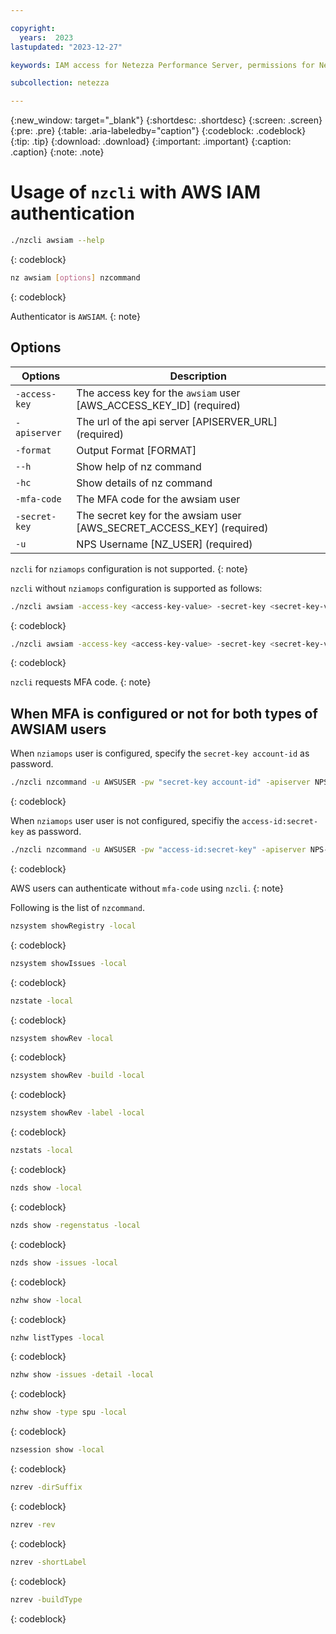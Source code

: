 ```yaml
---

copyright:
  years:  2023
lastupdated: "2023-12-27"

keywords: IAM access for Netezza Performance Server, permissions for Netezza Performance Server, identity and access management for Netezza Performance Server, roles for Netezza Performance Server, actions for Netezza Performance Server, assigning access for Netezza Performance Server

subcollection: netezza

---
```


{:new_window: target="_blank"}
{:shortdesc: .shortdesc}
{:screen: .screen}
{:pre: .pre}
{:table: .aria-labeledby="caption"}
{:codeblock: .codeblock}
{:tip: .tip}
{:download: .download}
{:important: .important}
{:caption: .caption}
{:note: .note}

# Usage of `nzcli` with AWS IAM authentication
```bash
./nzcli awsiam --help
```
{: codeblock}

```bash
nz awsiam [options] nzcommand
```
{: codeblock}

Authenticator is `AWSIAM`.
{: note}

## Options
| Options     | Description |
| ----------- | ----------- |
| `-access-key`     | The access key for the `awsiam` user [AWS_ACCESS_KEY_ID] (required)       |
| `-apiserver`    | The url of the api server [APISERVER_URL] (required)        |
| `-format` | Output Format [FORMAT]|
| `--h` | Show help of nz command |
 |`-hc`  |Show details of nz command |
| `-mfa-code`  |The MFA code for the awsiam user |
| `-secret-key` | The secret key for the awsiam user [AWS_SECRET_ACCESS_KEY] (required) |
| `-u`  |  NPS Username [NZ_USER] (required) |

`nzcli` for `nziamops` configuration is not supported.
{: note}

`nzcli` without `nziamops` configuration is supported as follows:

```bash
./nzcli awsiam -access-key <access-key-value> -secret-key <secret-key-value> -mfa-code <mfa-value> -u AWSUSER -apiserver NPS-IP nzcommand
```
{: codeblock}

```bash
./nzcli awsiam -access-key <access-key-value> -secret-key <secret-key-value>  -u AWSUSER -apiserver NPS-IP nzcommand
```
{: codeblock}

`nzcli` requests MFA code.
{: note}

## When MFA is configured or not for both types of AWSIAM users
When `nziamops` user is configured, specify the `secret-key account-id` as password.

 ```bash
./nzcli nzcommand -u AWSUSER -pw "secret-key account-id" -apiserver NPS-IP
```
{: codeblock}

When `nziamops` user user is not configured, specifiy the `access-id:secret-key` as password.

 ```bash
./nzcli nzcommand -u AWSUSER -pw "access-id:secret-key" -apiserver NPS-IP
```
{: codeblock}

AWS users can authenticate without `mfa-code` using `nzcli`.
{: note}

Following is the list of `nzcommand`.

 ```bash
nzsystem showRegistry -local
```
{: codeblock}

 ```bash
nzsystem showIssues -local
```
{: codeblock}

 ```bash
nzstate -local
```
{: codeblock}

 ```bash
nzsystem showRev -local
```
{: codeblock}

 ```bash
nzsystem showRev -build -local
```
{: codeblock}

 ```bash
nzsystem showRev -label -local
```
{: codeblock}

 ```bash
nzstats -local
```
{: codeblock}

 ```bash
nzds show -local
```
{: codeblock}

 ```bash
nzds show -regenstatus -local
```
{: codeblock}

 ```bash
nzds show -issues -local
```
{: codeblock}

 ```bash
nzhw show -local
```
{: codeblock}

 ```bash
nzhw listTypes -local
```
{: codeblock}

 ```bash
nzhw show -issues -detail -local
```
{: codeblock}

 ```bash
nzhw show -type spu -local
```
{: codeblock}

 ```bash
nzsession show -local
```
{: codeblock}

 ```bash
nzrev -dirSuffix
```
{: codeblock}

 ```bash
nzrev -rev
```
{: codeblock}

 ```bash
nzrev -shortLabel
```
{: codeblock}

 ```bash
nzrev -buildType
```
{: codeblock}